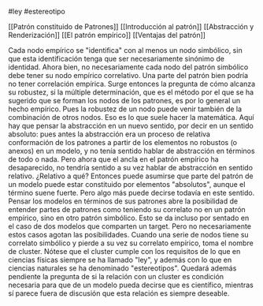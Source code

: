 #ley
#estereotipo

[[Patrón constituido de Patrones]]
[[Introducción al patrón]]
[[Abstracción y Renderización]]
[[El patrón empírico]]
[[Ventajas del patrón]]

Cada nodo empírico se "identifica" con al menos un nodo simbólico, sin que esta identificación tenga que ser necesariamente sinónimo de identidad. Ahora bien, no necesariamente cada nodo del patrón simbólico debe tener su nodo empírico correlativo. Una parte del patrón bien podría no tener correlación empírica. Surge entonces la pregunta de cómo alcanza su robustez, si la múltiple determinación, que es el método por el que se ha sugerido que se forman los nodos de los patrones, es por lo general un hecho empírico. Pues la robustez de un nodo puede venir también de la combinación de otros nodos. Eso es lo que suele hacer la matemática. Aquí hay que pensar la abstracción en un nuevo sentido, por decir en un sentido absoluto: pues antes la abstracción era un proceso de relativa conformación de los patrones a partir de los elementos no robustos (o anexos) en un modelo, y no tenía sentido hablar de abstracción en términos de todo o nada. Pero ahora que el ancla en el patrón empírico ha desaparecido, no tendría sentido a su vez hablar de abstracción en sentido relativo. ¿Relativo a qué?
Entonces puede asumirse que parte del patrón de un modelo puede estar constituido por elementos "absolutos", aunque el término suene fuerte. Pero algo más puede decirse todavía en este sentido. Pensar los modelos en términos de sus patrones abre la posibilidad de entender partes de patrones como teniendo su correlato no en un patrón empírico, sino en otro patrón simbólico. Esto se da incluso por sentado en el caso de dos modelos que comparten un target. Pero no necesariamente estos casos agotan las posibilidades. Cuando una serie de nodos tiene su correlato simbólico y pierde a su vez su correlato empírico, toma el nombre de cluster.
Nótese que el cluster cumple con los requisitos de lo que en ciencias físicas siempre se ha llamado "ley", y además con lo que en ciencias naturales se ha denominado "estereotipos". Quedará además pendiente la pregunta de si la relación con un cluster es condición necesaria para que de un modelo pueda decirse que es científico, mientras sí parece fuera de discusión que esta relación es siempre deseable.
